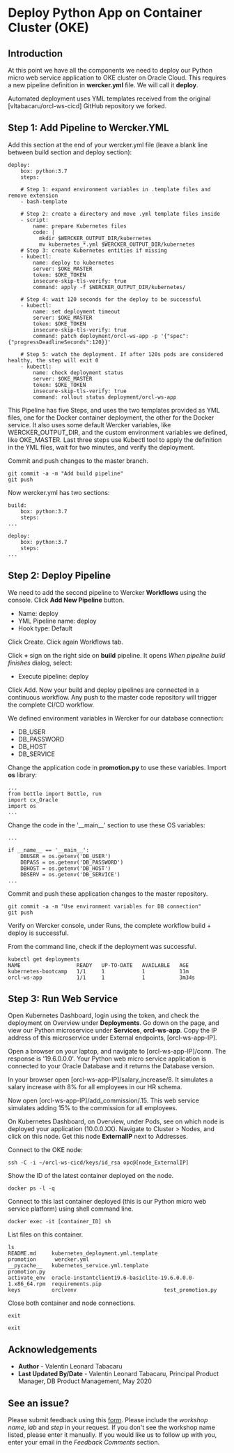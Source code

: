 # Deploy Python App on Container Cluster (OKE)

## Introduction

At this point we have all the components we need to deploy our Python micro web service application to OKE cluster on Oracle Cloud. This requires a new pipeline definition in **wercker.yml** file. We will call it **deploy**.

Automated deployment uses YML templates received from the original [vltabacaru/orcl-ws-cicd] GitHub repository we forked.

## **Step 1:** Add Pipeline to Wercker.YML

Add this section at the end of your wercker.yml file (leave a blank line between build section and deploy section):

````
deploy:
    box: python:3.7
    steps:

    # Step 1: expand environment variables in .template files and remove extension
    - bash-template

    # Step 2: create a directory and move .yml template files inside
    - script:
        name: prepare Kubernetes files
        code: |
          mkdir $WERCKER_OUTPUT_DIR/kubernetes
          mv kubernetes_*.yml $WERCKER_OUTPUT_DIR/kubernetes
    # Step 3: create Kubernetes entities if missing
    - kubectl:
        name: deploy to kubernetes
        server: $OKE_MASTER
        token: $OKE_TOKEN
        insecure-skip-tls-verify: true
        command: apply -f $WERCKER_OUTPUT_DIR/kubernetes/

    # Step 4: wait 120 seconds for the deploy to be successful
    - kubectl:
        name: set deployment timeout
        server: $OKE_MASTER
        token: $OKE_TOKEN
        insecure-skip-tls-verify: true
        command: patch deployment/orcl-ws-app -p '{"spec":{"progressDeadlineSeconds":120}}'

    # Step 5: watch the deployment. If after 120s pods are considered healthy, the step will exit 0
    - kubectl:
        name: check deployment status
        server: $OKE_MASTER
        token: $OKE_TOKEN
        insecure-skip-tls-verify: true
        command: rollout status deployment/orcl-ws-app
````

This Pipeline has five Steps, and uses the two templates provided as YML files, one for the Docker container deployment, the other for the Docker service. It also uses some default Wercker variables, like WERCKER_OUTPUT_DIR, and the custom environment variables we defined, like OKE_MASTER. Last three steps use Kubectl tool to apply the definition in the YML files, wait for two minutes, and verify the deployment.

Commit and push changes to the master branch.

````
git commit -a -m "Add build pipeline"
git push
````

Now wercker.yml has two sections:

````
build:
    box: python:3.7
    steps:
...

deploy:
    box: python:3.7
    steps:
...
````

## **Step 2:** Deploy Pipeline

We need to add the second pipeline to Wercker **Workflows** using the console. Click **Add New Pipeline** button.

- Name: deploy
- YML Pipeline name: deploy
- Hook type: Default

Click Create. Click again Workflows tab.

Click **+** sign on the right side on **build** pipeline. It opens *When pipeline build finishes* dialog, select:

- Execute pipeline: deploy

Click Add. Now your build and deploy pipelines are connected in a continuous workflow. Any push to the master code repository will trigger the complete CI/CD workflow.

We defined environment variables in Wercker for our database connection: 

- DB_USER
- DB_PASSWORD
- DB_HOST
- DB_SERVICE

Change the application code in **promotion.py** to use these variables. Import **os** library:

````
...
from bottle import Bottle, run
import cx_Oracle
import os
...
````

Change the code in the '\_\_main__' section to use these OS variables:

````
...

if __name__ == '__main__':
    DBUSER = os.getenv('DB_USER')
    DBPASS = os.getenv('DB_PASSWORD')
    DBHOST = os.getenv('DB_HOST')
    DBSERV = os.getenv('DB_SERVICE')
...
````

Commit and push these application changes to the master repository.

````
git commit -a -m "Use environment variables for DB connection"
git push
````

Verify on Wercker console, under Runs, the complete workflow build + deploy is successful.

From the command line, check if the deployment was successful.

````
kubectl get deployments
NAME                  READY   UP-TO-DATE   AVAILABLE   AGE
kubernetes-bootcamp   1/1     1            1           11m
orcl-ws-app           1/1     1            1           3m34s
````

## **Step 3:** Run Web Service

Open Kubernetes Dashboard, login using the token, and check the deployment on Overview under **Deployments**. Go down on the page, and view our Python microservice under **Services**, **orcl-ws-app**. Copy the IP address of this microservice under External endpoints, [orcl-ws-app-IP]. 

Open a browser on your laptop, and navigate to [orcl-ws-app-IP]/conn. The response is '19.6.0.0.0'. Your Python web micro service application is connected to your Oracle Database and it returns the Database version.

In your browser open [orcl-ws-app-IP]/salary_increase/8. It simulates a salary increase with 8% for all employees in our HR schema. 

Now open [orcl-ws-app-IP]/add_commission/.15. This web service simulates adding 15% to the commission for all employees. 

On Kubernetes Dashboard, on Overview, under Pods, see on which node is deployed your application (10.0.0.XX). Navigate to Cluster > Nodes, and click on this node. Get this node **ExternalIP** next to Addresses.

Connect to the OKE node:

````
ssh -C -i ~/orcl-ws-cicd/keys/id_rsa opc@[node_ExternalIP]
````

Show the ID of the latest container deployed on the node.

````
docker ps -l -q
````

Connect to this last container deployed (this is our Python micro web service platform) using shell command line.

````
docker exec -it [container_ID] sh
````

List files on this container.

````
ls
README.md     kubernetes_deployment.yml.template			  promotion	     wercker.yml
__pycache__   kubernetes_service.yml.template				  promotion.py
activate_env  oracle-instantclient19.6-basiclite-19.6.0.0.0-1.x86_64.rpm  requirements.pip
keys	      orclvenv							  test_promotion.py
````

Close both container and node connections.

````
exit

exit
````

## Acknowledgements

- **Author** - Valentin Leonard Tabacaru
- **Last Updated By/Date** - Valentin Leonard Tabacaru, Principal Product Manager, DB Product Management, May 2020

## See an issue?
Please submit feedback using this [form](https://apexapps.oracle.com/pls/apex/f?p=133:1:::::P1_FEEDBACK:1). Please include the *workshop name*, *lab* and *step* in your request.  If you don't see the workshop name listed, please enter it manually. If you would like us to follow up with you, enter your email in the *Feedback Comments* section.

